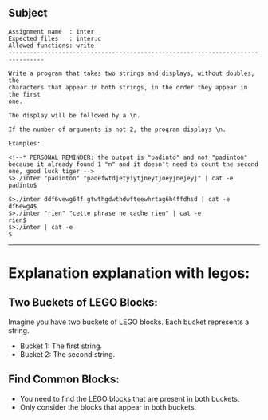 ## Subject

```
Assignment name  : inter
Expected files   : inter.c
Allowed functions: write
--------------------------------------------------------------------------------

Write a program that takes two strings and displays, without doubles, the
characters that appear in both strings, in the order they appear in the first
one.

The display will be followed by a \n.

If the number of arguments is not 2, the program displays \n.

Examples:

<!--* PERSONAL REMINDER: the output is "padinto" and not "padinton" because it already found 1 "n" and it doesn't need to count the second one, good luck tiger -->
$>./inter "padinton" "paqefwtdjetyiytjneytjoeyjnejeyj" | cat -e
padinto$

$>./inter ddf6vewg64f gtwthgdwthdwfteewhrtag6h4ffdhsd | cat -e
df6ewg4$
$>./inter "rien" "cette phrase ne cache rien" | cat -e
rien$
$>./inter | cat -e
$
```

---

# Explanation explanation with legos: 

## Two Buckets of LEGO Blocks:

Imagine you have two buckets of LEGO blocks. Each bucket represents a string.
- Bucket 1: The first string.
- Bucket 2: The second string.

## Find Common Blocks:
- You need to find the LEGO blocks that are present in both buckets.
- Only consider the blocks that appear in both buckets.
